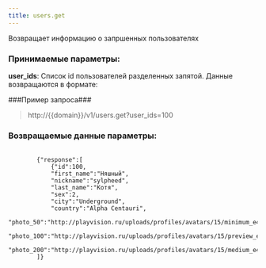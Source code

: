 ```yaml
---
title: users.get
---
```

Возвращает информацию о запршенных пользователях

### Принимаемые параметры: ###

**user_ids**: Список id пользователей разделенных запятой. Данные возвращаются в формате:

###Пример запроса###

> http://{{domain}}/v1/users.get?user_ids=100

### Возвращаемые данные параметры: ###
<pre>
    <code>
        {"response":[
            {"id":100,
            "first_name":"Няшный",
            "nickname":"sylpheed",
            "last_name":"Котя",
            "sex":2,
            "city":"Underground",
            "country":"Alpha Centauri",
            "photo_50":"http://playvision.ru/uploads/profiles/avatars/15/minimum_e470jjb53f8.png",
            "photo_100":"http://playvision.ru/uploads/profiles/avatars/15/preview_e470jjb53f8.png",
            "photo_200":"http://playvision.ru/uploads/profiles/avatars/15/medium_e470jjb53f8.png"}
        ]}
    </code>

</pre>
